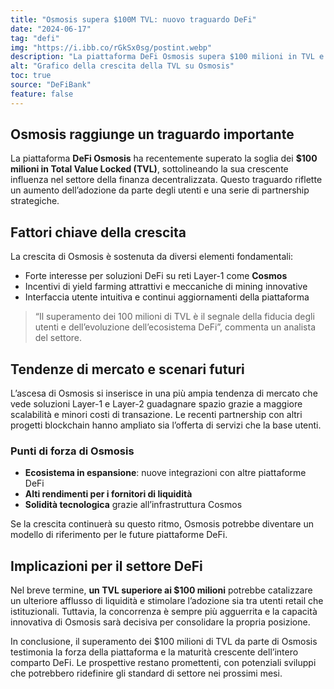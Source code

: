 ```yaml
---
title: "Osmosis supera $100M TVL: nuovo traguardo DeFi"
date: "2024-06-17"
tag: "defi"
img: "https://i.ibb.co/rGkSx0sg/postint.webp"
description: "La piattaforma DeFi Osmosis supera $100 milioni in TVL e attira nuovi investitori."
alt: "Grafico della crescita della TVL su Osmosis"
toc: true
source: "DeFiBank"
feature: false
---
```


## Osmosis raggiunge un traguardo importante

La piattaforma **DeFi Osmosis** ha recentemente superato la soglia dei **$100 milioni in Total Value Locked (TVL)**, sottolineando la sua crescente influenza nel settore della finanza decentralizzata. Questo traguardo riflette un aumento dell’adozione da parte degli utenti e una serie di partnership strategiche.

## Fattori chiave della crescita

La crescita di Osmosis è sostenuta da diversi elementi fondamentali:

- Forte interesse per soluzioni DeFi su reti Layer-1 come **Cosmos**
- Incentivi di yield farming attrattivi e meccaniche di mining innovative
- Interfaccia utente intuitiva e continui aggiornamenti della piattaforma

> “Il superamento dei 100 milioni di TVL è il segnale della fiducia degli utenti e dell’evoluzione dell’ecosistema DeFi”, commenta un analista del settore.

## Tendenze di mercato e scenari futuri

L’ascesa di Osmosis si inserisce in una più ampia tendenza di mercato che vede soluzioni Layer-1 e Layer-2 guadagnare spazio grazie a maggiore scalabilità e minori costi di transazione. Le recenti partnership con altri progetti blockchain hanno ampliato sia l’offerta di servizi che la base utenti.

### Punti di forza di Osmosis

- **Ecosistema in espansione**: nuove integrazioni con altre piattaforme DeFi
- **Alti rendimenti per i fornitori di liquidità**
- **Solidità tecnologica** grazie all’infrastruttura Cosmos

Se la crescita continuerà su questo ritmo, Osmosis potrebbe diventare un modello di riferimento per le future piattaforme DeFi.

## Implicazioni per il settore DeFi

Nel breve termine, **un TVL superiore ai $100 milioni** potrebbe catalizzare un ulteriore afflusso di liquidità e stimolare l’adozione sia tra utenti retail che istituzionali. Tuttavia, la concorrenza è sempre più agguerrita e la capacità innovativa di Osmosis sarà decisiva per consolidare la propria posizione.

In conclusione, il superamento dei $100 milioni di TVL da parte di Osmosis testimonia la forza della piattaforma e la maturità crescente dell’intero comparto DeFi. Le prospettive restano promettenti, con potenziali sviluppi che potrebbero ridefinire gli standard di settore nei prossimi mesi.